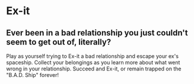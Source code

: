 # Ex-it

## Ever been in a bad relationship you just couldn't seem to get out of, literally?

Play as yourself trying to Ex-it a bad relationship and escape your ex's spaceship. Collect your belongings as you learn more about what went wrong in your relationship. Succeed and Ex-it, or remain trapped on the "B.A.D. Ship" forever!